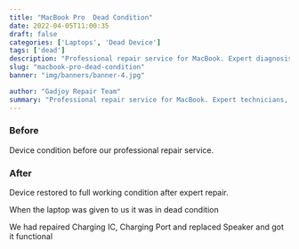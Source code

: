 ```yaml
---
title: "MacBook Pro  Dead Condition"
date: 2022-04-05T11:00:35
draft: false
categories: ['Laptops', 'Dead Device']
tags: ['dead']
description: "Professional repair service for MacBook. Expert diagnosis and quality repairs in Bangalore."
slug: "macbook-pro-dead-condition"
banner: "img/banners/banner-4.jpg"

author: "Gadjoy Repair Team"
summary: "Professional repair service for MacBook. Expert technicians, quality parts, warranty included."
---
```


### Before

Device condition before our professional repair service.

### After

Device restored to full working condition after expert repair.

When the laptop was given to us it was in dead condition

We had repaired Charging IC, Charging Port and replaced Speaker and got it functional